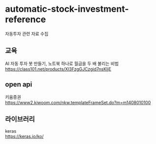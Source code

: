 # automatic-stock-investment-reference
자동투자 관련 자료 수집


## 교육   
AI 자동 투자 봇 만들기, 노트북 하나로 월급을 두 배 불리는 비법   
<https://class101.net/products/Xl3FzgGJCzgid7nsKIjE>

## open api   
키움증권    
<https://www2.kiwoom.com/nkw.templateFrameSet.do?m=m1408010100>

## 라이브러리
keras   
<https://keras.io/ko/>   




